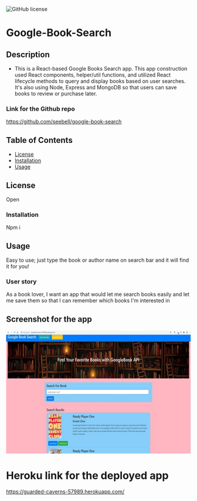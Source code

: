 ![GitHub license](https://img.shields.io/badge/license-None-important.svg)

# Google-Book-Search

## Description
* This is a React-based Google Books Search app. This app construction used React components, helper/util functions, and utilized React lifecycle methods to query and display books based on user searches. It's also using Node, Express and MongoDB so that users can save books to review or purchase later.

### Link for the Github repo
https://github.com/seebell/google-book-search

## Table of Contents
* [License](#license)
* [Installation](#installation)
* [Usage](#usage)

## License

Open

### Installation

Npm i

## Usage

Easy to use; just type the book or author name on search bar and it will find it for you!


### User story
As a book lover, I want an app that would let me search books easily and let me save them so that I can remember which books I'm interested in

## Screenshot for the app
  ![](https://github.com/seebell/google-book-search/blob/master/book.jpg)<br>
  

# Heroku link for the deployed app
https://guarded-caverns-57989.herokuapp.com/